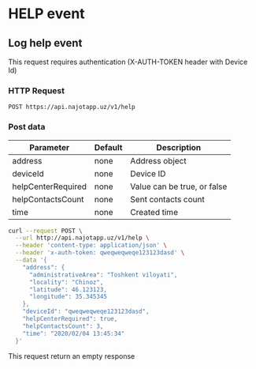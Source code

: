 # HELP event

## Log help event

<aside class=warning>
This request requires authentication (X-AUTH-TOKEN header with Device Id)
</aside>

### HTTP Request

`POST https://api.najotapp.uz/v1/help`

### Post data

Parameter | Default | Description
--------- | ------- | -----------
address | none    | Address object 
deviceId  | none    | Device ID
helpCenterRequired  | none    | Value can be true, or false
helpContactsCount  | none    | Sent contacts count
time  | none    | Created time

```bash
curl --request POST \
  --url http://api.najotapp.uz/v1/help \
  --header 'content-type: application/json' \
  --header 'x-auth-token: qweqweqweqe123123dasd' \
  --data '{
    "address": {
      "administrativeArea": "Toshkent viloyati",
      "locality": "Chinoz",
      "latitude": 46.123123,
      "longitude": 35.345345
    },
    "deviceId": "qweqweqweqe123123dasd",
    "helpCenterRequired": true,
    "helpContactsCount": 3,
    "time": "2020/02/04 13:45:34"
  }'
```

<aside class=warning>
This request return an empty response 
</aside>
